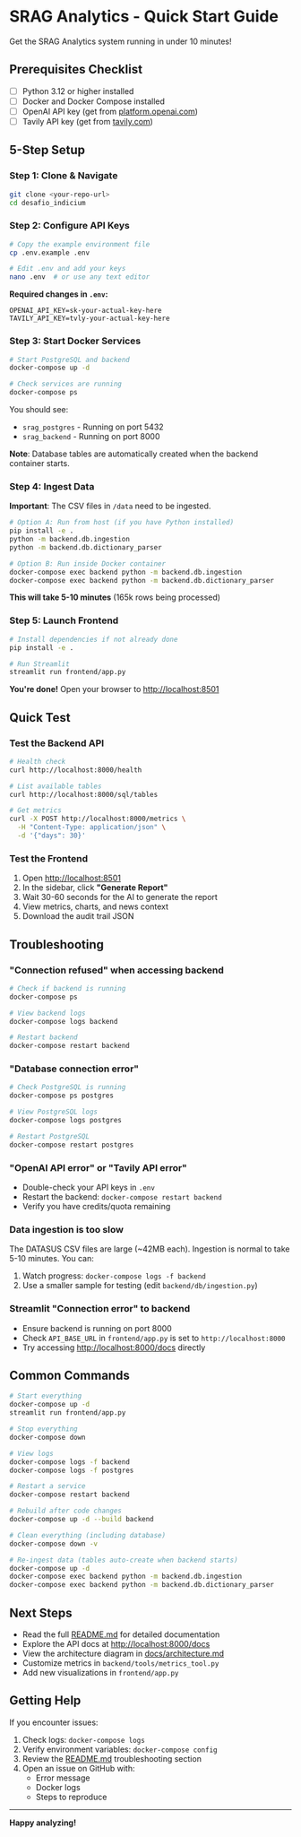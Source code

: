 # SRAG Analytics - Quick Start Guide

Get the SRAG Analytics system running in under 10 minutes!

## Prerequisites Checklist

- [ ] Python 3.12 or higher installed
- [ ] Docker and Docker Compose installed
- [ ] OpenAI API key (get from [platform.openai.com](https://platform.openai.com))
- [ ] Tavily API key (get from [tavily.com](https://tavily.com))

## 5-Step Setup

### Step 1: Clone & Navigate

```bash
git clone <your-repo-url>
cd desafio_indicium
```

### Step 2: Configure API Keys

```bash
# Copy the example environment file
cp .env.example .env

# Edit .env and add your keys
nano .env  # or use any text editor
```

**Required changes in `.env`:**
```env
OPENAI_API_KEY=sk-your-actual-key-here
TAVILY_API_KEY=tvly-your-actual-key-here
```

### Step 3: Start Docker Services

```bash
# Start PostgreSQL and backend
docker-compose up -d

# Check services are running
docker-compose ps
```

You should see:
- `srag_postgres` - Running on port 5432
- `srag_backend` - Running on port 8000

**Note**: Database tables are automatically created when the backend container starts.

### Step 4: Ingest Data

**Important**: The CSV files in `/data` need to be ingested.

```bash
# Option A: Run from host (if you have Python installed)
pip install -e .
python -m backend.db.ingestion
python -m backend.db.dictionary_parser

# Option B: Run inside Docker container
docker-compose exec backend python -m backend.db.ingestion
docker-compose exec backend python -m backend.db.dictionary_parser
```

**This will take 5-10 minutes** (165k rows being processed)

### Step 5: Launch Frontend

```bash
# Install dependencies if not already done
pip install -e .

# Run Streamlit
streamlit run frontend/app.py
```

**You're done!** Open your browser to [http://localhost:8501](http://localhost:8501)

## Quick Test

### Test the Backend API

```bash
# Health check
curl http://localhost:8000/health

# List available tables
curl http://localhost:8000/sql/tables

# Get metrics
curl -X POST http://localhost:8000/metrics \
  -H "Content-Type: application/json" \
  -d '{"days": 30}'
```

### Test the Frontend

1. Open [http://localhost:8501](http://localhost:8501)
2. In the sidebar, click **"Generate Report"**
3. Wait 30-60 seconds for the AI to generate the report
4. View metrics, charts, and news context
5. Download the audit trail JSON

## Troubleshooting

### "Connection refused" when accessing backend

```bash
# Check if backend is running
docker-compose ps

# View backend logs
docker-compose logs backend

# Restart backend
docker-compose restart backend
```

### "Database connection error"

```bash
# Check PostgreSQL is running
docker-compose ps postgres

# View PostgreSQL logs
docker-compose logs postgres

# Restart PostgreSQL
docker-compose restart postgres
```

### "OpenAI API error" or "Tavily API error"

- Double-check your API keys in `.env`
- Restart the backend: `docker-compose restart backend`
- Verify you have credits/quota remaining

### Data ingestion is too slow

The DATASUS CSV files are large (~42MB each). Ingestion is normal to take 5-10 minutes. You can:

1. Watch progress: `docker-compose logs -f backend`
2. Use a smaller sample for testing (edit `backend/db/ingestion.py`)

### Streamlit "Connection error" to backend

- Ensure backend is running on port 8000
- Check `API_BASE_URL` in `frontend/app.py` is set to `http://localhost:8000`
- Try accessing [http://localhost:8000/docs](http://localhost:8000/docs) directly

## Common Commands

```bash
# Start everything
docker-compose up -d
streamlit run frontend/app.py

# Stop everything
docker-compose down

# View logs
docker-compose logs -f backend
docker-compose logs -f postgres

# Restart a service
docker-compose restart backend

# Rebuild after code changes
docker-compose up -d --build backend

# Clean everything (including database)
docker-compose down -v

# Re-ingest data (tables auto-create when backend starts)
docker-compose up -d
docker-compose exec backend python -m backend.db.ingestion
docker-compose exec backend python -m backend.db.dictionary_parser
```

## Next Steps

- Read the full [README.md](README.md) for detailed documentation
- Explore the API docs at [http://localhost:8000/docs](http://localhost:8000/docs)
- View the architecture diagram in [docs/architecture.md](docs/architecture.md)
- Customize metrics in `backend/tools/metrics_tool.py`
- Add new visualizations in `frontend/app.py`

## Getting Help

If you encounter issues:

1. Check logs: `docker-compose logs`
2. Verify environment variables: `docker-compose config`
3. Review the [README.md](README.md) troubleshooting section
4. Open an issue on GitHub with:
   - Error message
   - Docker logs
   - Steps to reproduce

---

**Happy analyzing!**
